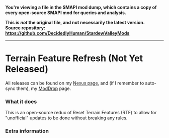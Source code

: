 **You're viewing a file in the SMAPI mod dump, which contains a copy of every open-source SMAPI mod
for queries and analysis.**

**This is _not_ the original file, and not necessarily the latest version.**  
**Source repository: https://github.com/DecidedlyHuman/StardewValleyMods**

----

# Terrain Feature Refresh (Not Yet Released)

All releases can be found on my [Nexus page](https://www.nexusmods.com/users/79440738?tab=user+files), and (if I
remember to auto-sync them), my [ModDrop](https://www.moddrop.com/stardew-valley/profile/251772/mods) page.

### What it does
This is an open-source redux of Reset Terrain Features (RTF) to allow for "unofficial" updates to be done without breaking any rules.

### Extra information

